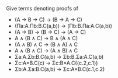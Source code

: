Give terms denoting proofs of

- (A -> B -> C) -> (B -> A -> C)
- (Πa:A.Πb:B.C(a,b)) -> (Πb:B.Πa:A.C(a,b))
- (A -> B) -> (B -> C) -> (A -> C)
- A ∧ (B ∧ C) -> B ∧ (A ∧ C)
- (A ∧ B) ∧ C -> (B ∧ A) ∧ C
- A ∧ (B ∧ C) -> (A ∧ B) ∧ C
- Σa:A.Σb:B.C(a,b) -> Σb:B.Σa:A.C(a,b)
- Σc:A×B.C(c) -> Σc:B×A.C(⟨c.2,c.1⟩)
- Σb:A.Σa:B.C(a,b) -> Σc:A×B.C(c.1,c.2)


